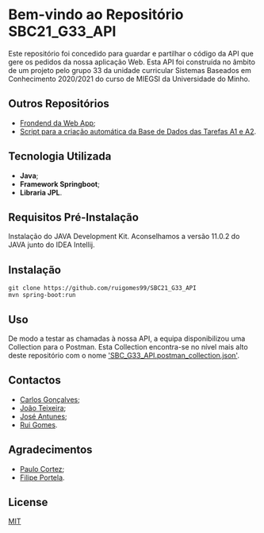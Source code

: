 # Bem-vindo ao Repositório SBC21_G33_API

Este repositório foi concedido para guardar e partilhar o código da API que gere os pedidos da nossa aplicação Web.
Esta API foi construída no âmbito de um projeto pelo grupo 33 da unidade curricular Sistemas Baseados em Conhecimento 2020/2021 do curso de MIEGSI da Universidade do Minho.

## Outros Repositórios
 - [Frondend da Web App](https://github.com/JoaoTeixeira89218/SBC21_G33_WebApp);
 - [Script para a criação automática da Base de Dados das Tarefas A1 e A2](https://github.com/ruigomes99/SBC21_G33_AutoDB).

## Tecnologia Utilizada
 - **Java**;
 - **Framework Springboot**;
 - **Libraria JPL**.

## Requisitos Pré-Instalação
Instalação do JAVA Development Kit. Aconselhamos a versão 11.0.2 do JAVA junto do IDEA Intellij.

## Instalação

```shell
git clone https://github.com/ruigomes99/SBC21_G33_API
mvn spring-boot:run
```

## Uso
De modo a testar as chamadas à nossa API, a equipa disponibilizou uma Collection para o Postman. Esta Collection encontra-se no nível mais alto deste repositório com o nome ['SBC_G33_API.postman_collection.json'](https://github.com/ruigomes99/SBC21_G33_API/blob/master/SBC_G33_API.postman_collection.json).

## Contactos
 - [Carlos Gonçalves](https://github.com/Carlosgoncalves00);
 - [João Teixeira](https://github.com/JoaoTeixeira89218);
 - [José Antunes](https://github.com/jose28antunes);
 - [Rui Gomes](https://github.com/ruigomes99).

## Agradecimentos
 - [Paulo Cortez](http://www3.dsi.uminho.pt/pcortez/Home.html);
 - [Filipe Portela](https://filipeportela.com/).

## License
[MIT](https://choosealicense.com/licenses/mit/)
